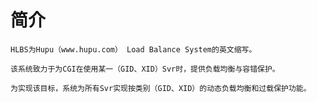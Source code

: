 # 简介

    HLBS为Hupu（www.hupu.com） Load Balance System的英文缩写。

    该系统致力于为CGI在使用某一（GID、XID）Svr时，提供负载均衡与容错保护。

    为实现该目标，系统为所有Svr实现按类别（GID、XID）的动态负载均衡和过载保护功能。

